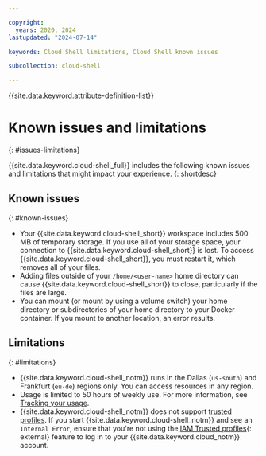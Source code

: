 ```yaml
---

copyright:
  years: 2020, 2024
lastupdated: "2024-07-14"

keywords: Cloud Shell limitations, Cloud Shell known issues

subcollection: cloud-shell

---
```


{{site.data.keyword.attribute-definition-list}}

# Known issues and limitations
{: #issues-limitations}

{{site.data.keyword.cloud-shell_full}} includes the following known issues and limitations that might impact your experience.
{: shortdesc}

## Known issues
{: #known-issues}

* Your {{site.data.keyword.cloud-shell_short}} workspace includes 500 MB of temporary storage. If you use all of your storage space, your connection to {{site.data.keyword.cloud-shell_short}} is lost. To access {{site.data.keyword.cloud-shell_short}}, you must restart it, which removes all of your files.
* Adding files outside of your `/home/<user-name>` home directory can cause {{site.data.keyword.cloud-shell_short}} to close, particularly if the files are large.
* You can mount (or mount by using a volume switch) your home directory or subdirectories of your home directory to your Docker container. If you mount to another location, an error results. 

## Limitations
{: #limitations}

* {{site.data.keyword.cloud-shell_notm}} runs in the Dallas (`us-south`) and Frankfurt (`eu-de`) regions only. You can access resources in any region.
* Usage is limited to 50 hours of weekly use. For more information, see [Tracking your usage](/docs/cloud-shell?topic=cloud-shell-shell-ui#usage-limit).
* {{site.data.keyword.cloud-shell_notm}} does not support [trusted profiles](/docs/account?topic=account-create-trusted-profile&interface=ui). If you start {{site.data.keyword.cloud-shell_notm}} and see an `Internal Error`, ensure that you're not using the [IAM Trusted profiles](/iam/trusted-profiles){: external} feature to log in to your {{site.data.keyword.cloud_notm}} account.
